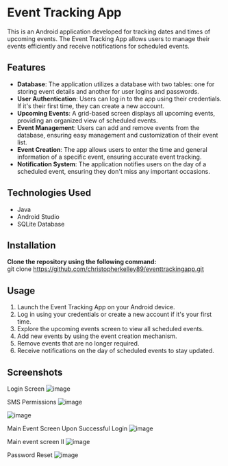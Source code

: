 # Event Tracking App

This is an Android application developed for tracking dates and times of upcoming events. The Event Tracking App allows users to manage their events efficiently and receive notifications for scheduled events.

## Features

- **Database**: The application utilizes a database with two tables: one for storing event details and another for user logins and passwords.
- **User Authentication**: Users can log in to the app using their credentials. If it's their first time, they can create a new account.
- **Upcoming Events**: A grid-based screen displays all upcoming events, providing an organized view of scheduled events.
- **Event Management**: Users can add and remove events from the database, ensuring easy management and customization of their event list.
- **Event Creation**: The app allows users to enter the time and general information of a specific event, ensuring accurate event tracking.
- **Notification System**: The application notifies users on the day of a scheduled event, ensuring they don't miss any important occasions.

## Technologies Used

- Java
- Android Studio
- SQLite Database

## Installation

**Clone the repository using the following command:**    
git clone https://github.com/christopherkelley89/eventtrackingapp.git


## Usage

1. Launch the Event Tracking App on your Android device.
2. Log in using your credentials or create a new account if it's your first time.
3. Explore the upcoming events screen to view all scheduled events.
4. Add new events by using the event creation mechanism.
5. Remove events that are no longer required.
6. Receive notifications on the day of scheduled events to stay updated.

## Screenshots
Login Screen
![image](https://github.com/christopherkelley89/EventTrackingApp/assets/60987011/d8453954-106f-43d3-9c1a-3fe28c8ca470)

SMS Permissions 
![image](https://github.com/christopherkelley89/EventTrackingApp/assets/60987011/4190c8bd-7605-4bc2-8b5a-ab8e6e056362)

![image](https://github.com/christopherkelley89/EventTrackingApp/assets/60987011/163b2aeb-6765-436d-a246-22506d71b89f)

Main Event Screen Upon Successful Login 
![image](https://github.com/christopherkelley89/EventTrackingApp/assets/60987011/fe4a341e-926f-4c61-af93-8b9e74cc58d4)

Main event screen II
![image](https://github.com/christopherkelley89/EventTrackingApp/assets/60987011/9c374aa8-fd05-44a9-b498-f16cb1d76ad6)

Password Reset 
![image](https://github.com/christopherkelley89/EventTrackingApp/assets/60987011/7175cfdb-c90d-4fe9-ac68-0973d208e01b)
